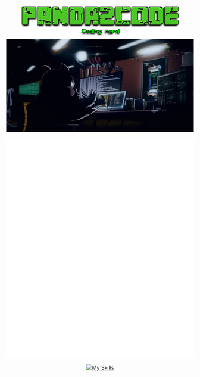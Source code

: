 <div align="center">
<img src="panda2code_title.png" border="0">
 
<img src="coding_bear.webp" width="700" height="250"/>

![](https://raw.githubusercontent.com/panda2code/github-stats/master/generated/languages.svg#gh-dark-mode-only)
![](https://raw.githubusercontent.com/panda2code/github-stats/master/generated/overview.svg#gh-dark-mode-only)

[![My Skills](https://skillicons.dev/icons?i=c,cpp,zig,rust,git,github,gitlab,neovim,visualstudio,py,js,postgres,windows,debian,bash)](https://skillicons.dev)

